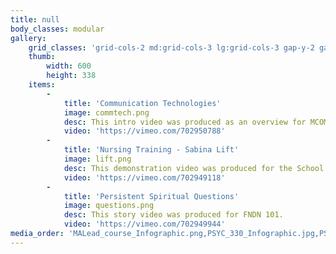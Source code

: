 ```yaml
---
title: null
body_classes: modular
gallery:
    grid_classes: 'grid-cols-2 md:grid-cols-3 lg:grid-cols-3 gap-y-2 gap-x-2'
    thumb:
        width: 600
        height: 338
    items:
        -
            title: 'Communication Technologies'
            image: commtech.png
            desc: This intro video was produced as an overview for MCOM 411.
            video: 'https://vimeo.com/702950788'
        -
            title: 'Nursing Training - Sabina Lift'
            image: lift.png
            desc: This demonstration video was produced for the School of Nursing.
            video: 'https://vimeo.com/702949118'
        -
            title: 'Persistent Spiritual Questions'
            image: questions.png
            desc: This story video was produced for FNDN 101.
            video: 'https://vimeo.com/702949944'
media_order: 'MALead_course_Infographic.png,PSYC_330_Infographic.jpg,PSYC_340_Chart.png'
---
```

